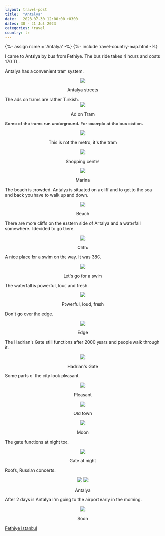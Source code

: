 ```yaml
---
layout: travel-post
title:  "Antalya"
date:   2023-07-30 12:00:00 +0300
dates: 30 - 31 Jul 2023
categories: travel
country: tr
---
```

{%- assign name = 'Antalya' -%}
{%- include travel-country-map.html -%}


I came to Antalya by bus from Fethiye. The bus ride takes 4 hours and costs 170 TL.

Antalya has a convenient tram system.
<center>
<img src="{{site.baseurl}}/assets/img/antalya/1.jpg" />
<p class="image-label">Antalya streets</p>
</center>
The ads on trams are rather Turkish.
<center>
<img src="{{site.baseurl}}/assets/img/antalya/2.jpg" />
<p class="image-label">Ad on Tram</p>
</center>

Some of the trams run underground. For example at the bus station.
<center>
<img src="{{site.baseurl}}/assets/img/antalya/3.jpg" />
<p class="image-label">This is not the metro, it's the tram</p>
</center>

<center>
<img src="{{site.baseurl}}/assets/img/antalya/4.jpg" />
<p class="image-label">Shopping centre</p>
</center>

<center>
<img src="{{site.baseurl}}/assets/img/antalya/5.jpg" />
<p class="image-label">Marina</p>
</center>

The beach is crowded. Antalya is situated on a cliff and to get to the sea and back you have to walk up and down.
<center>
<img src="{{site.baseurl}}/assets/img/antalya/6.jpg" />
<p class="image-label">Beach</p>
</center>

There are more cliffs on the eastern side of Antalya and a waterfall somewhere. I decided to go there.
<center>
<img src="{{site.baseurl}}/assets/img/antalya/7.jpg" />
<p class="image-label">Cliffs</p>
</center>

A nice place for a swim on the way. It was 38C.
<center>
<img src="{{site.baseurl}}/assets/img/antalya/7-1.jpg" />
<p class="image-label">Let's go for a swim</p>
</center>

The waterfall is powerful, loud and fresh.
<center>
<img src="{{site.baseurl}}/assets/img/antalya/8.jpg" />
<p class="image-label">Powerful, loud, fresh</p>
</center>

Don't go over the edge.
<center>
<img src="{{site.baseurl}}/assets/img/antalya/9.jpg" />
<p class="image-label">Edge</p>
</center>

The Hadrian's Gate still functions after 2000 years and people walk through it.
<center>
<img src="{{site.baseurl}}/assets/img/antalya/11.jpg" />
<p class="image-label">Hadrian's Gate</p>
</center>


Some parts of the city look pleasant.
<center>
<img src="{{site.baseurl}}/assets/img/antalya/10.jpg" />
<p class="image-label">Pleasant</p>
</center>

<center>
<img src="{{site.baseurl}}/assets/img/antalya/13.jpg" />
<p class="image-label">Old town</p>
</center>

<center>
<img src="{{site.baseurl}}/assets/img/antalya/14.jpg" />
<p class="image-label">Moon</p>
</center>

The gate functions at night too.
<center>
<img src="{{site.baseurl}}/assets/img/antalya/15.jpg" />
<p class="image-label">Gate at night</p>
</center>

Roofs, Russian concerts.
<center>
    <div class="side-by-side">
        <img src="{{site.baseurl}}/assets/img/antalya/16.jpg" />
        <img src="{{site.baseurl}}/assets/img/antalya/17.jpg" />
    </div>
    <p class="image-label">Antalya</p>
</center>

After 2 days in Antalya I'm going to the airport early in the morning.
<center>
<img src="{{site.baseurl}}/assets/img/antalya/18.jpg" />
<p class="image-label">Soon</p>
</center>

<a class="prev" href="/travel/2023/fethiye">
Fethiye
</a>
<a class="next" href="/travel/2023/istanbul">
Istanbul
</a>
